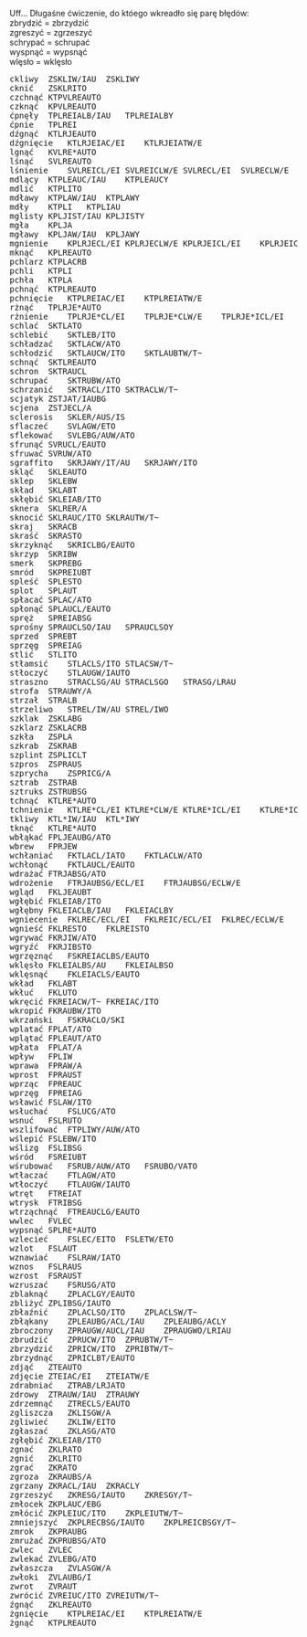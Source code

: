 Uff... Długaśne ćwiczenie, do któego wkreadło się parę błędów:  
zbrydzić = zbrzydzić  
zgreszyć =	zgrzeszyć  
schrypać = 	schrupać  
wyspnąć =	wypsnąć  
wlęsło =	wklęsło  

<pre>
ckliwy	ZSKLIW/IAU	ZSKLIWY		
cknić	ZSKLRITO			
czchnąć	KTPVLREAUTO			
czknąć	KPVLREAUTO			
ćpnęły	TPLREIALB/IAU	TPLREIALBY		
ćpnie	TPLREI 			
dźgnąć	KTLRJEAUTO			
dźgnięcie	KTLRJEIAC/EI	KTLRJEIATW/E		
lgnąć	KVLRE*AUTO			
lśnąć	SVLREAUTO			
lśnienie	SVLREICL/EI	SVLREICLW/E	SVLRECL/EI	SVLRECLW/E
mdlący	KTPLEAUC/IAU	KTPLEAUCY		
mdlić	KTPLITO			
mdławy	KTPLAW/IAU	KTPLAWY		
mdły	KTPLI	KTPLIAU		
mglisty	KPLJIST/IAU	KPLJISTY		
mgła	KPLJA			
mgławy	KPLJAW/IAU	KPLJAWY		
mgnienie	KPLRJECL/EI	KPLRJECLW/E	KPLRJEICL/EI	KPLRJEICLW/E
mknąć	KPLREAUTO			
pchlarz	KTPLACRB			
pchli	KTPLI 			
pchła	KTPLA			
pchnąć	KTPLREAUTO			
pchnięcie	KTPLREIAC/EI	KTPLREIATW/E		
rżnąć	TPLRJE*AUTO			
rżnienie	TPLRJE*CL/EI	TPLRJE*CLW/E	TPLRJE*ICL/EI	TPLRJE*ICLW/E
schlać	SKTLATO			
schlebić	SKTLEB/ITO			
schładzać	SKTLACW/ATO			
schłodzić	SKTLAUCW/ITO	SKTLAUBTW/T~		
schnąć	SKTLREAUTO			
schron	SKTRAUCL			
schrupać	SKTRUBW/ATO			
schrzanić	SKTRACL/ITO	SKTRACLW/T~		
scjatyk	ZSTJAT/IAUBG			
scjena	ZSTJECL/A			
sclerosis	SKLER/AUS/IS			
sflaczeć	SVLAGW/ETO			
sflekować	SVLEBG/AUW/ATO			
sfrunąć	SVRUCL/EAUTO			
sfruwać	SVRUW/ATO			
sgraffito	SKRJAWY/IT/AU	SKRJAWY/ITO		
skląć	SKLEAUTO			
sklep	SKLEBW			
skład	SKLABT			
skłębić	SKLEIAB/ITO			
sknera	SKLRER/A			
sknocić	SKLRAUC/ITO	SKLRAUTW/T~		
skraj	SKRACB			
skraść	SKRASTO			
skrzyknąć	SKRICLBG/EAUTO			
skrzyp	SKRIBW			
smerk	SKPREBG			
smród	SKPREIUBT			
spleść	SPLESTO			
splot	SPLAUT			
spłacać	SPLAC/ATO			
spłonąć	SPLAUCL/EAUTO			
spręż	SPREIABSG			
sprośny	SPRAUCLSO/IAU	SPRAUCLSOY		
sprzed	SPREBT			
sprzęg	SPREIAG			
stlić	STLITO			
stłamsić	STLACLS/ITO	STLACSW/T~		
stłoczyć	STLAUGW/IAUTO			
straszno	STRACLSG/AU	STRACLSGO	STRASG/LRAU	
strofa	STRAUWY/A			
strzał	STRALB			
strzeliwo	STREL/IW/AU	STREL/IWO		
szklak	ZSKLABG			
szklarz	ZSKLACRB			
szkła	ZSPLA			
szkrab	ZSKRAB			
szplint	ZSPLICLT			
szpros	ZSPRAUS			
szprycha	ZSPRICG/A			
sztrab	ZSTRAB			
sztruks	ZSTRUBSG			
tchnąć	KTLRE*AUTO			
tchnienie	KTLRE*CL/EI	KTLRE*CLW/E	KTLRE*ICL/EI	KTLRE*ICLW/E
tkliwy	KTL*IW/IAU	KTL*IWY		
tknąć	KTLRE*AUTO			
wbłąkać	FPLJEAUBG/ATO			
wbrew	FPRJEW			
wchłaniać	FKTLACL/IATO	FKTLACLW/ATO		
wchłonąć	FKTLAUCL/EAUTO			
wdrażać	FTRJABSG/ATO			
wdrożenie	FTRJAUBSG/ECL/EI	FTRJAUBSG/ECLW/E		
wgląd	FKLJEAUBT			
wgłębić	FKLEIAB/ITO			
wgłębny	FKLEIACLB/IAU	FKLEIACLBY		
wgniecenie	FKLREC/ECL/EI	FKLREIC/ECL/EI	FKLREC/ECLW/E	FKLREIC/ECLW/E
wgnieść	FKLRESTO	FKLREISTO		
wgrywać	FKRJIW/ATO			
wgryźć	FKRJIBSTO			
wgrzęznąć	FSKREIACLBS/EAUTO			
wklęsło	FKLEIALBS/AU	FKLEIALBSO		
wklęsnąć	FKLEIACLS/EAUTO			
wkład	FKLABT			
wkłuć	FKLUTO			
wkręcić	FKREIACW/T~	FKREIAC/ITO		
wkropić	FKRAUBW/ITO			
wkrzański	FSKRACLO/SKI			
wplatać	FPLAT/ATO			
wplątać	FPLEAUT/ATO			
wpłata	FPLAT/A 			
wpływ	FPLIW			
wprawa	FPRAW/A			
wprost	FPRAUST			
wprząc	FPREAUC			
wprzęg	FPREIAG			
wsławić	FSLAW/ITO			
wsłuchać	FSLUCG/ATO			
wsnuć	FSLRUTO			
wszlifować	FTPLIWY/AUW/ATO			
wślepić	FSLEBW/ITO			
wślizg	FSLIBSG			
wśród	FSREIUBT			
wśrubować	FSRUB/AUW/ATO	FSRUBO/VATO		
wtłaczać	FTLAGW/ATO			
wtłoczyć	FTLAUGW/IAUTO			
wtręt	FTREIAT			
wtrysk	FTRIBSG			
wtrząchnąć	FTREAUCLG/EAUTO			
wwlec	FVLEC			
wypsnąć	SPLRE*AUTO			
wzlecieć	FSLEC/EITO	FSLETW/ETO		
wzlot	FSLAUT			
wznawiać	FSLRAW/IATO			
wznos	FSLRAUS			
wzrost	FSRAUST			
wzruszać	FSRUSG/ATO			
zblaknąć	ZPLACLGY/EAUTO			
zbliżyć	ZPLIBSG/IAUTO			
zbłaźnić	ZPLACLSO/ITO	ZPLACLSW/T~		
zbłąkany	ZPLEAUBG/ACL/IAU	ZPLEAUBG/ACLY		
zbroczony	ZPRAUGW/AUCL/IAU	ZPRAUGWO/LRIAU		
zbrudzić	ZPRUCW/ITO	ZPRUBTW/T~		
zbrzydzić	ZPRICW/ITO	ZPRIBTW/T~		
zbrzydnąć	ZPRICLBT/EAUTO			
zdjąć	ZTEAUTO			
zdjęcie	ZTEIAC/EI	ZTEIATW/E		
zdrabniać	ZTRAB/LRJATO			
zdrowy	ZTRAUW/IAU	ZTRAUWY		
zdrzemnąć	ZTRECLS/EAUTO			
zgliszcza	ZKLISGW/A			
zgliwieć	ZKLIW/EITO			
zgłaszać	ZKLASG/ATO			
zgłębić	ZKLEIAB/ITO			
zgnać	ZKLRATO			
zgnić	ZKLRITO			
zgrać	ZKRATO			
zgroza	ZKRAUBS/A			
zgrzany	ZKRACL/IAU	ZKRACLY		
zgrzeszyć	ZKRESG/IAUTO	ZKRESGY/T~		
zmłocek	ZKPLAUC/EBG			
zmłócić	ZKPLEIUC/ITO	ZKPLEIUTW/T~		
zmniejszyć	ZKPLRECBSG/IAUTO	ZKPLREICBSGY/T~		
zmrok	ZKPRAUBG			
zmrużać	ZKPRUBSG/ATO			
zwlec	ZVLEC			
zwlekać	ZVLEBG/ATO			
zwłaszcza	ZVLASGW/A			
zwłoki	ZVLAUBG/I			
zwrot	ZVRAUT			
zwrócić	ZVREIUC/ITO	ZVREIUTW/T~		
źgnąć	ZKLREAUTO			
żgnięcie	KTPLREIAC/EI	KTPLREIATW/E		
żgnąć	KTPLREAUTO			
</pre>
